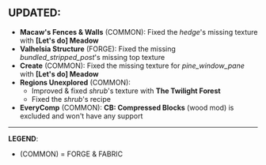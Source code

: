 ## UPDATED:
- **Macaw's Fences & Walls** (COMMON): Fixed the _hedge_'s missing texture with **\[Let's do] Meadow**
- **Valhelsia Structure** (FORGE): Fixed the missing _bundled_stripped_post_'s missing top texture
- **Create** (COMMON): Fixed the missing texture for _pine_window_pane_ with **\[Let's do] Meadow**
- **Regions Unexplored** (COMMON): 
  - Improved & fixed _shrub_'s texture with **The Twilight Forest**
  - Fixed the _shrub_'s recipe
- **EveryComp** (COMMON): **CB: Compressed Blocks** (wood mod) is excluded and won't have any support 

---
**LEGEND**:
- (COMMON) = FORGE & FABRIC